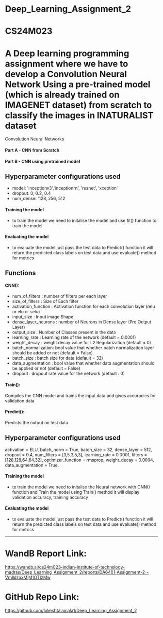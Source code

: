 # Deep_Learning_Assignment_2
# CS24M023
# A Deep learning programming assignment where we have to develop a Convolution Neural Network Using a pre-trained model (which is already trained on IMAGENET dataset) from scratch to classify the images in INATURALIST dataset

Convolution Neural Networks
#### Part A -  CNN from Scratch
#### Part B -  CNN using pretrained model

## Hyperparameter configurations used
 - model: 'inceptionv3','inceptionrn', 'resnet', 'xception'
 - dropout:  0, 0.2, 0.4
 - num_dense: '128, 256, 512
  
#### Training the model
 - to train the model we need to initalise the model and use fit() function to train the model
#### Evaluating the model
 - to evaluate the model just pass the test data to Predict() function it will return the predicted class labels on test data and use evaluate() method for metrics

## Functions 
#### CNN():
- num_of_filters : number of filters per each layer 
- size_of_filters : Size of Each filter
- activation_function : Activation function for each convolution layer (relu or elu or selu)
- input_size : Input image Shape 
- dense_layer_neurons : number of Neurons in Dense layer (Pre Output Layer)
- output_size : Number of Classes present in the data
- learning_rate : Learning rate of the network (default = 0.0001)
- weight_decay : weight decay value for L2 Regularization (default = 0)
- batch_normalization: bool value that whether batch normalization layer should be added or not (default = False)
- batch_size : batch size for data (default = 32)
- data_augmentation : bool value that whether data augmentation should be applied or not (default = False)
- dropout : dropout rate value for the network (default : 0)

#### Train():
 Compiles the CNN model and trains the input data and gives accuracies for validation data
 
#### Predict():
  Predicts the output on test data
  
## Hyperparameter configurations used
activation = ELU,
batch_norm = True,
batch_size = 32,
dense_layer = 512,
dropout = 0.4,
num_filters = [3,5,3,5,3],
learning_rate = 0.0001,
filters = [128,128,64,64,32],
optimizer_function = rmsprop,
weight_decay = 0.0004,
data_augmentation = True,
  
#### Training the model
 - to train the model we need to initalise the Neural network with CNN() function and Train the model using Train() method it will display validation accuracy, training accuracy 
#### Evaluating the model
 - to evaluate the model just pass the test data to Predict() function it will return the predicted class labels on test data and use evaluate() method for metrics
 
----------------------------------------------------------
# WandB Report Link: 
https://wandb.ai/cs24m023-indian-institute-of-technology-madras/Deep_Learning_Assignment_2/reports/DA6401-Assignment-2--VmlldzoxMjM1OTIzMw

# GitHub Repo Link: 
https://github.com/lokeshtalamala1/Deep_Learning_Assignment_2
